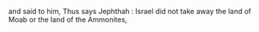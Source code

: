and said to him, Thus says Jephthah : Israel did not take away the land of Moab or the land of the Ammonites,
